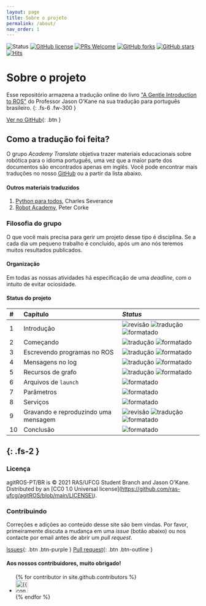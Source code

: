 ```yaml
---
layout: page
title: Sobre o projeto
permalink: /about/
nav_order: 1
---
```


![Status](https://img.shields.io/static/v1?style=flat&logo=github&label=status&message=in%20progress&color=blue) [![GitHub license](https://img.shields.io/github/license/ras-ufcg/agitROS.svg)](https://github.com/ras-ufcg/agitROS/blob/master/LICENSE) [![PRs Welcome](https://img.shields.io/badge/PRs-welcome-orange.svg)](http://makeapullrequest.com)  [![GitHub forks](https://img.shields.io/github/forks/ras-ufcg/agitROS.svg?style=social&label=Fork&maxAge=2592000)](https://GitHub.com/ras-ufcg/agitROS/network/) [![GitHub stars](https://img.shields.io/github/stars/ras-ufcg/agitROS.svg?style=social&label=Star&maxAge=2592000)](https://GitHub.com/ras-ufcg/agitROS/stargazers/) [![Hits](https://hits.seeyoufarm.com/api/count/incr/badge.svg?url=https%3A%2F%2Fras-ufcg.github.io%2FagitROS%2F&count_bg=%23A075C9&title_bg=%23555555&icon=&icon_color=%23E7E7E7&title=hits&edge_flat=false)](https://hits.seeyoufarm.com)
# Sobre o projeto

Esse repositório armazena a tradução online do livro ["A Gentle Introduction to ROS"](https://www.cse.sc.edu/~jokane/agitr/agitr-letter.pdf) do Professor Jason O'Kane na sua tradução para português brasileiro.
{: .fs-6 .fw-300 }

[Ver no GitHub](https://github.com/ras-ufcg/agitROS){: .btn }

## Como a tradução foi feita?

O grupo *Academy Translate* objetiva trazer materiais educacionais sobre robótica para o idioma português, uma vez que a maior parte dos documentos são encontrados apenas em inglês. Você pode encontrar mais traduções no nosso [GitHub](https://github.com/ras-ufcg) ou a partir da lista abaixo.

#### Outros materiais traduzidos

1. [Python para todos](http://do1.dr-chuck.com/pythonlearn/PT_br/pythonlearn.pdf), Charles Severance
2. [Robot Academy](https://robotacademy.net.au/), Peter Corke
  
### Filosofia do grupo

O que você mais precisa para gerir um projeto desse tipo é disciplina. Se a cada dia um pequeno trabalho é concluído, após um ano nós teremos muitos resultados publicados. 

#### Organização

Em todas as nossas atividades há especificação de uma *deadline*, com o intuito de evitar ociosidade.

#### Status do projeto

| #        | Capítulo          | _Status_ |
|:--|:----------------------------|:------------------|
| 1 | Introdução                  |  <img alt="revisão" src="https://img.shields.io/badge/-Em%20revisão-yellow"> <img alt="tradução" src="https://img.shields.io/badge/-traduzido-blue"> <img alt="formatado" src="https://img.shields.io/badge/-formatado-brightgreen">| 
| 2 | Começando                   | <img alt="tradução" src="https://img.shields.io/badge/-Em%20tradução-orange"> <img alt="formatado" src="https://img.shields.io/badge/-formatado-brightgreen">   |  
| 3 | Escrevendo programas no ROS |  <img alt="tradução" src="https://img.shields.io/badge/-Em%20tradução-orange"> <img alt="formatado" src="https://img.shields.io/badge/-formatado-brightgreen">   | 
| 4 | Mensagens no log            | <img alt="tradução" src="https://img.shields.io/badge/-Em%20tradução-orange"> <img alt="formatado" src="https://img.shields.io/badge/-formatado-brightgreen">   | 
| 5 | Recursos de grafo           | <img alt="tradução" src="https://img.shields.io/badge/-Em%20tradução-orange"> <img alt="formatado" src="https://img.shields.io/badge/-formatado-brightgreen">  | 
| 6 | Arquivos de `launch`        | <img alt="formatado" src="https://img.shields.io/badge/-Apenas%20formatado-red">   | 
| 7 | Parâmetros                  | <img alt="formatado" src="https://img.shields.io/badge/-Apenas%20formatado-red">   |
| 8 | Serviços                    | <img alt="formatado" src="https://img.shields.io/badge/-Apenas%20formatado-red">   |  
| 9 | Gravando e reproduzindo uma mensagem | <img alt="revisão" src="https://img.shields.io/badge/-Esperando%20revisão-lightgrey"> <img alt="tradução" src="https://img.shields.io/badge/-traduzido-blue"> <img alt="formatado" src="https://img.shields.io/badge/-formatado-brightgreen"> | 
| 10| Conclusão                             | <img alt="formatado" src="https://img.shields.io/badge/-Apenas%20formatado-red">    | 
{: .fs-2 }
---

### Licença 

agitROS-PT/BR is &copy; 2021 RAS/UFCG Student Branch and Jason O'Kane. Distributed by an [CC0 1.0 Universal license](https://github.com/ras-ufcg/agitROS/blob/main/LICENSE\).

### Contribuindo

Correções e adições ao conteúdo desse site são bem vindas. Por favor, primeiramente discuta a mudança em uma *issue* (botão abaixo) ou nos contacte por email antes de abrir um *pull request*.


[Issues](https://github.com/ras-ufcg/agitROS/issues){: .btn .btn-purple }
[Pull request](https://github.com/ras-ufcg/agitROS){: .btn .btn-outline }

#### Aos nossos contribuidores, muito obrigado!

<ul class="list-style-none">
{% for contributor in site.github.contributors %}
  <li class="d-inline-block mr-1">
     <a href="{{ contributor.html_url }}"><img src="{{ contributor.avatar_url }}" width="32" height="32" alt="{{ contributor.login }}"/></a>
  </li>
{% endfor %}
</ul>